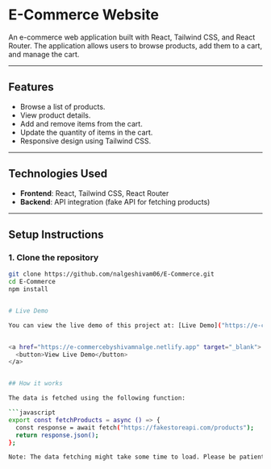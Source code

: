 # E-Commerce Website

An e-commerce web application built with React, Tailwind CSS, and React Router. The application allows users to browse products, add them to a cart, and manage the cart.

---

## **Features**
- Browse a list of products.
- View product details.
- Add and remove items from the cart.
- Update the quantity of items in the cart.
- Responsive design using Tailwind CSS.

---

## **Technologies Used**
- **Frontend**: React, Tailwind CSS, React Router
- **Backend**: API integration (fake API for fetching products)

---

## **Setup Instructions**

### **1. Clone the repository**
```bash
git clone https://github.com/nalgeshivam06/E-Commerce.git
cd E-Commerce
npm install


# Live Demo

You can view the live demo of this project at: [Live Demo]("https://e-commercebyshivamnalge.netlify.app")


<a href="https://e-commercebyshivamnalge.netlify.app" target="_blank">
  <button>View Live Demo</button>
</a>


## How it works

The data is fetched using the following function:

```javascript
export const fetchProducts = async () => {
  const response = await fetch("https://fakestoreapi.com/products");
  return response.json();
};

Note: The data fetching might take some time to load. Please be patient while the products are being fetched from the external API.